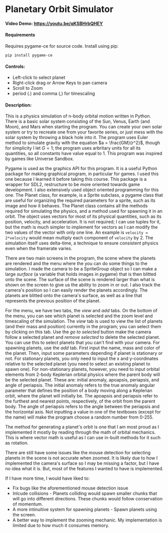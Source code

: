 # Planetary Orbit Simulator
#### Video Demo: https://youtu.be/qKSBHrbQHEY
#### Requirements
Requires pygame-ce for source code. Install using pip:
```
pip install pygame-ce
```

#### Controls:
* Left-click to select planet
* Right-click drag or Arrow Keys to pan camera
* Scroll to Zoom
* period (.) and comma (,) for timescaling

#### Description:
This is a physics simulation of n-body orbital motion written in Python. There is a basic solar system consisting of the Sun, Venus, Earth (and Moon), and Mars when starting the program. You can create your own solar system or try to recreate one from your favorite series, or just mess with the solar system by throwing a black hole into it. The program uses Euler method to simulate gravity with the equation $a = \frac{GM}{r^2}$, though for simplicity I let $G=1$; the program uses arbritary units for all its quantities, so all constants have value equal to $1$. This program was inspired by games like Universe Sandbox.

Pygame is used as the graphics API for this program. It is a useful Python package for making graphical program, in particular for games. I used this one because I learned it before taking this course. This package is a wrapper for SDL2, restructure to be more oriented towards game development. I also extensively used object oriented programming for this one. The Planet class, for example, is a Sprite subclass, a pygame class that are useful for organizing the required parameters for a sprite, such as its image and how it behaves. The Planet class contains all the methods required for simulating the physics, and a method used for spawning it in an orbit. The object uses vectors for most of its physical quantities, such as its position, velocity, and acceleration. It is not required; I can use tuples for it, but the math is much simpler to implement for vectors as I can modify the two values of the vector with only one line. An example is `velocity = 2*velocity` would mean multiply each component of `velocity` by 2. The simulation itself uses delta-time, a technique to ensure consistent physics even when the framerate varies.

There are two main screens in the program, the scene where the planets are rendered and the menu where the you can do some things to the simulation. I made the camera to be a SpriteGroup object so I can make a large _surface_ (a variable that holds images in pygame) that is then blitted onto the scene. The surface of the scene is rendered larger than what is shown on the screen to give us the ability to zoom in or out. I also track the camera's position so I can easily render the planets accordingly. The planets are blitted onto the camera's surface, as well as a line that represents the previous position of the planet.

For the menu, we have two tabs, the _view_ and _add_ tabs. On the bottom of the menu, you can see which planet is selected and the zoom level and timescaling of the simulation.
The _view_ tab is used to view the list of planets (and their mass and position) currently in the program; you can select them by clicking on this tab. Use the _go to selected_ button make the camera follow a selected planet and _remove selected_ to delete the selected planet. You can use this to select planets that you can't find with your camera. For spawning planets, use the _add_ tab. First input the name, mass and color of the planet. Then, input some parameters depending if planet is stationary or not. For stationary planets, you only need to input the x and y-coordinates relative to the selected planet (you need to select an existing planet to spawn one). For non-stationary planets, however, you need to input orbital elements from 2-body Keplerian orbital physics where the parent body will be the selected planet. These are: initial anomaly, apoapsis, periapsis, and angle of periapsis. The initial anomaly refers to the true anomaly angular parameter that defines the position of a body moving along a Keplerian orbit, where the planet will initially be. The apoapsis and periapsis refer to the furthest and nearest points, respectively, of the orbit from the parent body. The angle of periapsis refers to the angle between the periapsis and the horizontal axis. Not inputting a value in one of the textboxes (except for the name) will make the program choose a random number from 0-255.

The method for generating a planet's orbit is one that I am most proud as I implemented it mostly by reading through the math of orbital mechanics. This is where vector math is useful as I can use in-built methods for it such as rotation.

There are still have some issues like the mouse detection for selecting planets in the scene is not accurate when zoomed. It is likely due to how I implemented the camera's surface so I may be missing a factor, but I have no idea what it is. But, most of the features I wanted to have is implemented.

If I have more time, I would have liked to:
* Fix bugs like the aforementioned mouse detection issue
* Inlcude collisions - Planets colliding would spawn smaller chunks that will go into different directions. These chunks would follow conservation of momentum.
* A more intinuitive system for spawning planets - Spawn planets using the screen.
* A better way to implement the zooming mechanic. My implementation is limited due to how much it consumes memory.
